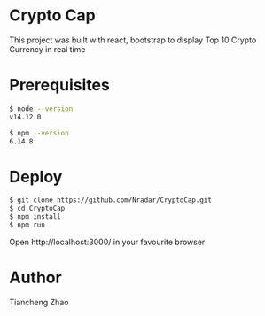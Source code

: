 # Crypto Cap

This project was built with react, bootstrap to display Top 10 Crypto Currency in real time

# Prerequisites

```sh
$ node --version
v14.12.0
```

```sh
$ npm --version
6.14.8
```
# Deploy

```sh
$ git clone https://github.com/Nradar/CryptoCap.git
$ cd CryptoCap
$ npm install
$ npm run
```
Open http://localhost:3000/ in your favourite browser


# Author

Tiancheng Zhao
